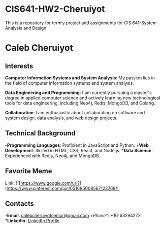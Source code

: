 # CIS641-HW2-Cheruiyot
This is a repository for termly project and assignments for CIS 641-System Analysis and Design
# Caleb Cheruiyot
## Interests
**Computer Information Systems and System Analysis**: My passion lies in the field of computer information systems and system analysis.

**Data Engineering and Programming**: I am currently pursuing a master's degree in applied computer science and actively learning new technological tools for data engineering, including Neo4j, Redis, MongoDB, and Golang.

**Collaboration**: I am enthusiastic about collaborating on software and system design, data analysis, and web design projects.
## Technical Background
-**Programming Languages**: Proficient in JavaScript and Python.
+**Web Developmen**t: Skilled in HTML, CSS, React, and Node.js.
***Data Science**: Experienced with Redis, Neo4j, and MongoDB.
## Favorite Meme
Link: ![[https://www.google.com/url?](https://www.pinterest.com/pin/651685008567123768/)
## Contacts
-**Email**: calebcheruiyotsenior@gmail.com
+*Phone**: +16163294272
***LinkedIn:** [LinkedIn Profile](https://www.linkedin.com/in/caleb-cheruiyot)

